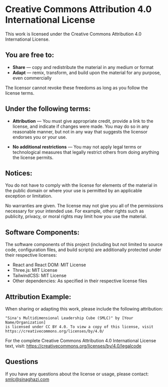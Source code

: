 
# Creative Commons Attribution 4.0 International License

This work is licensed under the Creative Commons Attribution 4.0 International License.

## You are free to:

- **Share** — copy and redistribute the material in any medium or format
- **Adapt** — remix, transform, and build upon the material for any purpose, even commercially

The licensor cannot revoke these freedoms as long as you follow the license terms.

## Under the following terms:

- **Attribution** — You must give appropriate credit, provide a link to the license, and indicate if changes were made. You may do so in any reasonable manner, but not in any way that suggests the licensor endorses you or your use.

- **No additional restrictions** — You may not apply legal terms or technological measures that legally restrict others from doing anything the license permits.

## Notices:

You do not have to comply with the license for elements of the material in the public domain or where your use is permitted by an applicable exception or limitation.

No warranties are given. The license may not give you all of the permissions necessary for your intended use. For example, other rights such as publicity, privacy, or moral rights may limit how you use the material.

## Software Components:

The software components of this project (including but not limited to source code, configuration files, and build scripts) are additionally protected under their respective licenses:

- React and React DOM: MIT License
- Three.js: MIT License
- TailwindCSS: MIT License
- Other dependencies: As specified in their respective license files

## Attribution Example:

When sharing or adapting this work, please include the following attribution:

```text
"Sina's Multidimensional Leadership Cube (SMLC)" by [Your Name/Organization]
is licensed under CC BY 4.0. To view a copy of this license, visit
https://creativecommons.org/licenses/by/4.0/
```

For the complete Creative Commons Attribution 4.0 International License text, visit:
https://creativecommons.org/licenses/by/4.0/legalcode

## Questions

If you have any questions about the license or usage, please contact: smlc@sinaghazi.com
```
